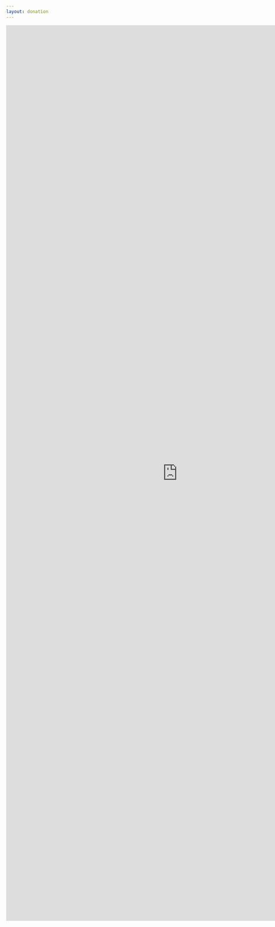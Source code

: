 ```yaml
---
layout: donation
---
```


<iframe src="https://docs.google.com/forms/d/e/1FAIpQLScIhr5r1RjByYGFCe3pvSohgl3oxpTiqi5XXssAQBa5zgeU-A/viewform?embedded=true" width="931" height="2433" frameborder="0" marginheight="0" marginwidth="0">Loading…</iframe>
